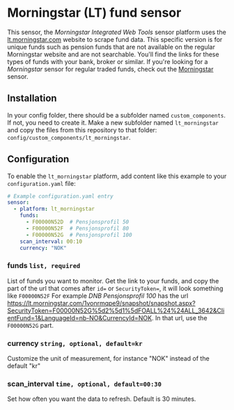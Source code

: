 # Morningstar (LT) fund sensor

This sensor, the *Morningstar Integrated Web Tools* sensor platform uses the [lt.morningstar.com](https://lt.morningstar.com/) website to scrape fund data. This specific version is for unique funds such as pension funds that are not available on the regular Morningstar website and are not searchable. You'll find the links for these types of funds with your bank, broker or similar. If you're looking for a *Morningstar* sensor for regular traded funds, check out the [Morningstar](https://github.com/hulkhaugen/hass_custom_components/tree/main/morningstar) sensor.

## Installation
In your config folder, there should be a subfolder named `custom_components`. If not, you need to create it. Make a new subfolder named `lt_morningstar` and copy the files from this repository to that folder: `config/custom_components/lt_morningstar`.

## Configuration
To enable the `lt_morningstar` platform, add content like this example to your `configuration.yaml` file:

```yaml
# Example configuration.yaml entry
sensor:
  - platform: lt_morningstar
    funds:
      - F00000N52D  # Pensjonsprofil 50
      - F00000N52F  # Pensjonsprofil 80
      - F00000N52G  # Pensjonsprofil 100
    scan_interval: 00:10
    currency: "NOK"
```

### funds `list, required`
List of funds you want to monitor. Get the link to your funds, and copy the part of the url that comes after `id=` or `SecurityToken=`, it will look something like `F00000N52F`
For example *DNB Pensjonsprofil 100* has the url https://lt.morningstar.com/1vonrmqpe9/snapshot/snapshot.aspx?SecurityToken=F00000N52G%5d2%5d1%5dFOALL%24%24ALL_3642&ClientFund=1&LanguageId=nb-NO&CurrencyId=NOK. In that url, use the `F00000N52G` part.

### currency `string, optional, default=kr`
Customize the unit of measurement, for instance "NOK" instead of the default "kr"

### scan_interval `time, optional, default=00:30`
Set how often you want the data to refresh. Default is 30 minutes.
